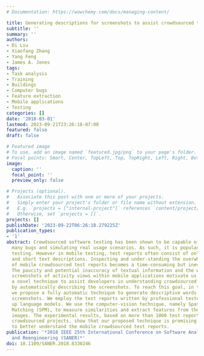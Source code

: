 ```yaml
---
# Documentation: https://wowchemy.com/docs/managing-content/

title: Generating descriptions for screenshots to assist crowdsourced testing
subtitle: ''
summary: ''
authors:
- Di Liu
- Xiaofang Zhang
- Yang Feng
- James A. Jones
tags:
- Task analysis
- Training
- Buildings
- Computer bugs
- Feature extraction
- Mobile applications
- Testing
categories: []
date: '2018-03-01'
lastmod: 2023-09-21T23:26:18-07:00
featured: false
draft: false

# Featured image
# To use, add an image named `featured.jpg/png` to your page's folder.
# Focal points: Smart, Center, TopLeft, Top, TopRight, Left, Right, BottomLeft, Bottom, BottomRight.
image:
  caption: ''
  focal_point: ''
  preview_only: false

# Projects (optional).
#   Associate this post with one or more of your projects.
#   Simply enter your project's folder or file name without extension.
#   E.g. `projects = ["internal-project"]` references `content/project/deep-learning/index.md`.
#   Otherwise, set `projects = []`.
projects: []
publishDate: '2023-09-22T06:26:18.279225Z'
publication_types:
- '1'
abstract: Crowdsourced software testing has been shown to be capable of detecting
  many bugs and simulating real usage scenarios. As such, it is popular in mobile-application
  testing. However in mobile testing, test reports often consist of only some screenshots
  and short text descriptions. Inspecting and under-standing the overwhelming number
  of mobile crowdsourced test reports becomes a time-consuming but inevitable task.
  The paucity and potential inaccuracy of textual information and the well-defined
  screenshots of activity views within mobile applications motivate us to propose
  a novel technique to assist developers in understanding crowdsourced test reports
  by automatically describing the screenshots. To reach this goal, in this paper,
  we propose a fully automatic technique to generate descriptive words for the well-defined
  screenshots. We employ the test reports written by professional testers to build
  up language models. We use the computer-vision technique, namely Spatial Pyramid
  Matching (SPM), to measure similarities and extract features from the screenshot
  images. The experimental results, based on more than 1000 test reports from 4 industrial
  crowdsourced projects, show that our proposed technique is promising for developers
  to better understand the mobile crowdsourced test reports.
publication: '*2018 IEEE 25th International Conference on Software Analysis, Evolution
  and Reengineering (SANER)*'
doi: 10.1109/SANER.2018.8330246
---
```

